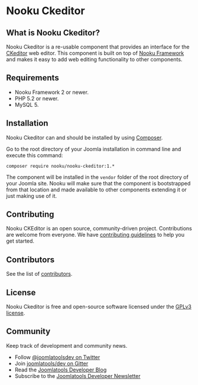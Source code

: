 # Nooku Ckeditor

## What is Nooku Ckeditor?

Nooku Ckeditor is a re-usable component that provides an interface for the [CKeditor](http://ckeditor.com) web editor.
This component is built on top of [Nooku Framework](https://github.com/nooku/nooku-framework) and makes it easy to
add web editing functionality to other components.

## Requirements

- Nooku Framework 2 or newer.
- PHP 5.2 or newer.
- MySQL 5.

## Installation

Nooku Ckeditor can and should be installed by using [Composer](https://getcomposer.org/).

Go to the root directory of your Joomla installation in command line and execute this command:

```
composer require nooku/nooku-ckeditor:1.*
```

The component will be installed in the `vendor` folder of the root directory of your Joomla site. Nooku will make sure
that the component is bootstrapped from that location and made available to other components extending it or just making
use of it.

## Contributing

Nooku CKEditor is an open source, community-driven project. Contributions are welcome from everyone. 
We have [contributing guidelines](CONTRIBUTING.md) to help you get started.

## Contributors

See the list of [contributors](https://github.com/nooku/nooku-ckeditor/contributors).

## License 

Nooku Ckeditor is free and open-source software licensed under the [GPLv3 license](LICENSE.txt).

## Community

Keep track of development and community news.

* Follow [@joomlatoolsdev on Twitter](https://twitter.com/joomlatoolsdev)
* Join [joomlatools/dev on Gitter](http://gitter.im/joomlatools/dev)
* Read the [Joomlatools Developer Blog](https://www.joomlatools.com/developer/blog/)
* Subscribe to the [Joomlatools Developer Newsletter](https://www.joomlatools.com/developer/newsletter/)
